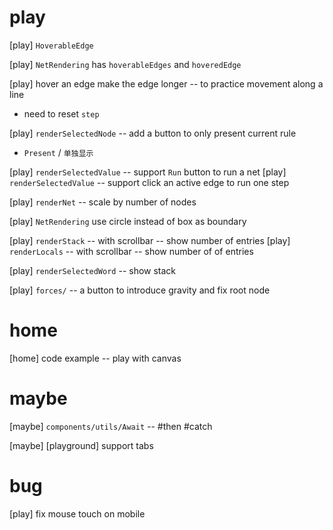 # play

[play] `HoverableEdge`

[play] `NetRendering` has `hoverableEdges` and `hoveredEdge`

[play] hover an edge make the edge longer -- to practice movement along a line

- need to reset `step`

[play] `renderSelectedNode` -- add a button to only present current rule

- `Present` / `单独显示`

[play] `renderSelectedValue` -- support `Run` button to run a net
[play] `renderSelectedValue` -- support click an active edge to run one step

[play] `renderNet` -- scale by number of nodes

[play] `NetRendering` use circle instead of box as boundary

[play] `renderStack` -- with scrollbar -- show number of entries
[play] `renderLocals` -- with scrollbar -- show number of of entries

[play] `renderSelectedWord` -- show stack

[play] `forces/` -- a button to introduce gravity and fix root node

# home

[home] code example -- play with canvas

# maybe

[maybe] `components/utils/Await` -- #then #catch

[maybe] [playground] support tabs

# bug

[play] fix mouse touch on mobile
